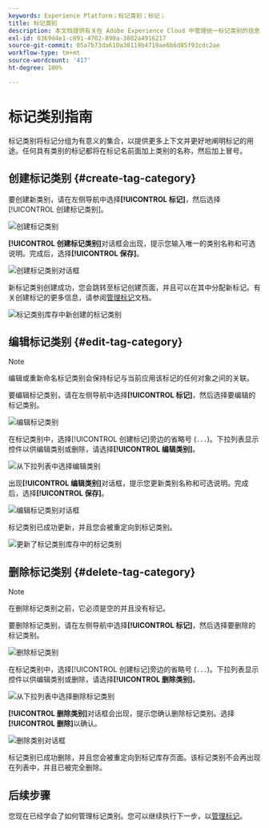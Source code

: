 ```yaml
---
keywords: Experience Platform；标记类别；标记；
title: 标记类别
description: 本文档提供有关在 Adobe Experience Cloud 中管理统一标记类别的信息
exl-id: 0369d4e1-c091-4702-890a-3882a4916217
source-git-commit: 05a7b73da610a30119b4719ae6b6d85f93cdc2ae
workflow-type: tm+mt
source-wordcount: '417'
ht-degree: 100%

---
```


# 标记类别指南

标记类别将标记分组为有意义的集合，以提供更多上下文并更好地阐明标记的用途。任何具有类别的标记都将在标记名前面加上类别的名称，然后加上冒号。

## 创建标记类别 {#create-tag-category}

要创建新类别，请在左侧导航中选择&#x200B;**[!UICONTROL 标记]**，然后选择[!UICONTROL 创建标记类别]。

![创建标记类别](./images/create-tag-category.png)

**[!UICONTROL 创建标记类别]**&#x200B;对话框会出现，提示您输入唯一的类别名称和可选说明。完成后，选择&#x200B;**[!UICONTROL 保存]**。

![创建标记类别对话框](./images/create-tag-category-dialog.png)

新标记类别创建成功，您会跳转至标记创建页面，并且可以在其中分配新标记。有关创建标记的更多信息，请参阅[管理标记](./managing-tags.md#create-a-tag-create-tag)文档。

![标记类别库存中新创建的标记类别](./images/new-tag-cateogry-listed.png)

## 编辑标记类别 {#edit-tag-category}

>[!NOTE]
>
>编辑或重新命名标记类别会保持标记与当前应用该标记的任何对象之间的关联。

要编辑标记类别，请在左侧导航中选择&#x200B;**[!UICONTROL 标记]**，然后选择要编辑的标记类别。

![编辑标记类别](./images/edit-tag-category.png)

在标记类别中，选择[!UICONTROL 创建标记]旁边的省略号 (`...`)。下拉列表显示控件以供编辑类别或删除，请选择&#x200B;**[!UICONTROL 编辑类别]**。

![从下拉列表中选择编辑类别](./images/select-edit-tag-category.png)

出现&#x200B;**[!UICONTROL 编辑类别]**&#x200B;对话框，提示您更新类别名称和可选说明。完成后，选择&#x200B;**[!UICONTROL 保存]**。

![编辑标记类别对话框](./images/edit-category-dialog.png)

标记类别已成功更新，并且您会被重定向到标记类别。

![更新了标记类别库存中的标记类别](./images/updated-tag-category.png)

## 删除标记类别 {#delete-tag-category}

>[!NOTE]
>
>在删除标记类别之前，它必须是空的并且没有标记。

要删除标记类别，请在左侧导航中选择&#x200B;**[!UICONTROL 标记]**，然后选择要删除的标记类别。

![删除标记类别](./images/edit-tag-category.png)

在标记类别中，选择[!UICONTROL 创建标记]旁边的省略号 (`...`)。下拉列表显示控件以供编辑类别或删除，请选择&#x200B;**[!UICONTROL 删除类别]**。

![从下拉列表中选择删除标记类别](./images/select-delete-tag-category.png)

**[!UICONTROL 删除类别]**&#x200B;对话框会出现，提示您确认删除标记类别。选择&#x200B;**[!UICONTROL 删除]**&#x200B;以确认。

![删除类别对话框](./images/delete-category-dialog.png)

标记类别已成功删除，并且您会被重定向到标记库存页面。该标记类别不会再出现在列表中，并且已被完全删除。

## 后续步骤

您现在已经学会了如何管理标记类别。您可以继续执行下一步，以[管理标记](./managing-tags.md)。
